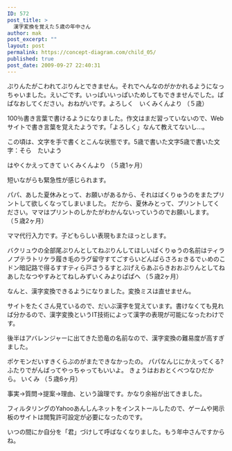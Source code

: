 ```yaml
---
ID: 572
post_title: >
  漢字変換を覚えた５歳の年中さん
author: mak
post_excerpt: ""
layout: post
permalink: https://concept-diagram.com/child_05/
published: true
post_date: 2009-09-27 22:40:31
---
```

ぷりんたがこわれてぷりんとできません。それでへんなのがかかれるようになっちゃいました。えいごです。いっぱいいっぱいためしてもできませんでした。ぱぱなおしてください。おねがいです。よろしく　いくみくんより
（５歳）

100％書き言葉で書けるようになりました。作文はまだ習っていないので、Webサイトで書き言葉を覚えたようです。「よろしく」なんて教えてないし...。

この頃は、文字を手で書くとこんな状態です。5歳で書いた文字5歳で書いた文字：そら　たいよう

はやくかえってきて
いくみくんより
（５歳1ヶ月）

短いながらも緊急性が感じられます。

パパ、あした夏休みとって、お願いがあるから、それはばくりゅうのをまたプリントして欲しくなってしまいました。
だから、夏休みとって、プリントしてください。ママはプリントのしかたがわかんないっていうのでお願いします。
（５歳2ヶ月）

ママ代行入力です。子どもらしい表現もまたほっとします。

バクリュウの全部尾ぷりんとしてねぷりんしてほしいばくりゅうの名前はティラノプテラトリケラ履き毛のラグ留守すてごすらいどんぱらさろぉきるでぃめのこ
ドン暗記路で得るすすティら戸さうるすとぷげえらあぶらきおおぷりんとしてね
あしたなつやすみとてねしみずいくみよりぱぱへ
（５歳2ヶ月）

なんと、漢字変換できるようになりました。変換ミスは直せません。

サイトをたくさん見ているので、だいぶ漢字を覚えています。書けなくても見れば分かるので、漢字変換というIT技術によって漢字の表現が可能になったわけです。

後半はアバレンジャーに出てきた恐竜の名前なので、漢字変換の難易度が高すぎました。

ポケモンだいすきくらぶのがまたできなかったの。
パパなんじにかえってくる?
ふたりでがんばってやっちゃってもいいよ。
きょうはおおとくべつなひだから。
いくみ
（５歳6ヶ月）

事実→質問→提案→理由、という論理です。かなり余裕が出てきました。

フィルタリングのYahooあんしんネットをインストールしたので、ゲームや掲示板のサイトは閲覧許可設定が必要になったのです。

いつの間にか自分を「君」づけして呼ばなくなりました。もう年中さんですからね。